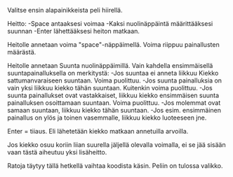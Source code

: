 Valitse ensin alapainikkeista peli hiirellä.

Heitto:
-Space antaaksesi voimaa
-Kaksi nuolinäppäintä määrittääksesi suunnan
-Enter lähettääksesi heiton matkaan.

Heitolle annetaan voima "space"-näppäimellä. Voima riippuu painallusten määrästä.

Heitolle annetaan Suunta nuolinäppäimillä. Vain kahdella ensimmäisellä suuntapainalluksella on merkitystä:
-Jos suuntaa ei anneta liikkuu Kiekko sattumanvaraiseen suuntaan. Voima puolittuu.
-Jos suunta painalluksia on vain yksi liikkuu kiekko tähän suuntaan. Kuitenkin voima puolittuu.
-Jos suunta painallukset ovat vastakkaiset, liikkuu kiekko ensimmäisen suunta painalluksen osoittamaan suuntaan. Voima puolittuu.
-Jos molemmat ovat samaan suuntaan, liikkuu kiekko tähän suuntaan.
-Jos esim. ensimmäinen painallus on ylös ja toinen vasemmalle, liikkuu kiekko luoteeseen jne.

Enter = tiiaus. Eli lähetetään kiekko matkaan annetuilla arvoilla.


Jos kiekko osuu koriin liian suurella jäljellä olevalla voimalla, ei se jää sisään vaan tästä aiheutuu yksi lisäheitto.

Ratoja täytyy tällä hetkellä vaihtaa koodista käsin. Peliin on tulossa valikko.
